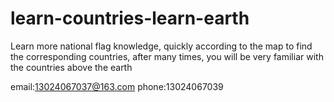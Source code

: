 # learn-countries-learn-earth

Learn more national flag knowledge, quickly according to the map to find the corresponding countries, after many times, you will be very familiar with the countries above the earth

email:13024067037@163.com
phone:13024067039
